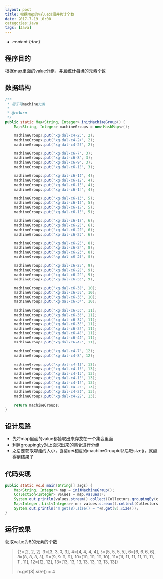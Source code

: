 ```yaml
---
layout: post
title: 根据Map的value分组并统计个数
date: 2017-7-19 10:00
categories:Java
tags: [Java]
---
```


* content
{:toc}
## 程序目的

根据map里面的value分组，并且统计每组的元素个数

## 数据结构

```java
/**
 * 用于将machine分类
 *
 * @return
 */
public static Map<String, Integer> initMachineGroup() {
    Map<String, Integer> machineGroups = new HashMap<>();

    machineGroups.put("xg-dal-c4-23", 2);
    machineGroups.put("xg-dal-c4-24", 2);
    machineGroups.put("xg-dal-c4-26", 2);

    machineGroups.put("xg-dal-c6-7", 3);
    machineGroups.put("xg-dal-c6-8", 3);
    machineGroups.put("xg-dal-c6-9", 3);
    machineGroups.put("xg-dal-c6-10", 3);

    machineGroups.put("xg-dal-c6-11", 4);
    machineGroups.put("xg-dal-c6-12", 4);
    machineGroups.put("xg-dal-c6-13", 4);
    machineGroups.put("xg-dal-c6-14", 4);

    machineGroups.put("xg-dal-c6-15", 5);
    machineGroups.put("xg-dal-c6-16", 5);
    machineGroups.put("xg-dal-c6-17", 5);
    machineGroups.put("xg-dal-c6-18", 5);

    machineGroups.put("xg-dal-c6-19", 6);
    machineGroups.put("xg-dal-c6-20", 6);
    machineGroups.put("xg-dal-c6-21", 6);
    machineGroups.put("xg-dal-c6-22", 6);

    machineGroups.put("xg-dal-c6-23", 8);
    machineGroups.put("xg-dal-c6-24", 8);
    machineGroups.put("xg-dal-c6-25", 8);
    machineGroups.put("xg-dal-c6-26", 8);

    machineGroups.put("xg-dal-c6-27", 9);
    machineGroups.put("xg-dal-c6-28", 9);
    machineGroups.put("xg-dal-c6-29", 9);
    machineGroups.put("xg-dal-c6-30", 9);

    machineGroups.put("xg-dal-c6-31", 10);
    machineGroups.put("xg-dal-c6-32", 10);
    machineGroups.put("xg-dal-c6-33", 10);
    machineGroups.put("xg-dal-c6-34", 10);

    machineGroups.put("xg-dal-c6-35", 11);
    machineGroups.put("xg-dal-c6-36", 11);
    machineGroups.put("xg-dal-c6-37", 11);
    machineGroups.put("xg-dal-c6-38", 11);
    machineGroups.put("xg-dal-c6-39", 11);
    machineGroups.put("xg-dal-c6-40", 11);
    machineGroups.put("xg-dal-c6-41", 11);
    machineGroups.put("xg-dal-c6-42", 11);

    machineGroups.put("xg-dal-c4-7", 12);
    machineGroups.put("xg-dal-c4-8", 12);

    machineGroups.put("xg-dal-c4-15", 13);
    machineGroups.put("xg-dal-c4-16", 13);
    machineGroups.put("xg-dal-c4-17", 13);
    machineGroups.put("xg-dal-c4-18", 13);
    machineGroups.put("xg-dal-c4-19", 13);
    machineGroups.put("xg-dal-c4-20", 13);
    machineGroups.put("xg-dal-c4-21", 13);
    machineGroups.put("xg-dal-c4-22", 13);

    return machineGroups;
}
```

## 设计思路

- 先将map里面的value都抽取出来存放在一个集合里面
- 利用groupingby对上面求出来的集合进行分组
- 之后要获取哪组的大小，直接get相应的machineGroupid然后取size()，就能得到结果了

## 代码实现

```java
public static void main(String[] args) {
    Map<String, Integer> map = initMachineGroup();
    Collection<Integer> values = map.values();
    System.out.println(values.stream().collect(Collectors.groupingBy(c -> c)));
    Map<Integer, List<Integer>> m = values.stream().collect(Collectors.groupingBy(c -> c));
    System.out.println("m.get(8).size() = "+m.get(8).size());
}
```

## 运行效果

获取value为8的元素的个数

> {2=[2, 2, 2], 3=[3, 3, 3, 3], 4=[4, 4, 4, 4], 5=[5, 5, 5, 5], 6=[6, 6, 6, 6], 8=[8, 8, 8, 8], 9=[9, 9, 9, 9], 10=[10, 10, 10, 10], 11=[11, 11, 11, 11, 11, 11, 11, 11], 12=[12, 12], 13=[13, 13, 13, 13, 13, 13, 13, 13]}
>
> m.get(8).size() =  4